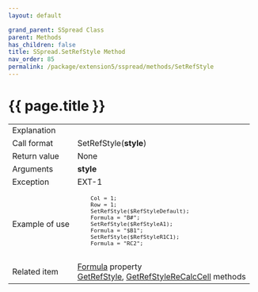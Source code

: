 ```yaml
---
layout: default

grand_parent: SSpread Class
parent: Methods
has_children: false
title: SSpread.SetRefStyle Method
nav_order: 85
permalink: /package/extension5/sspread/methods/SetRefStyle
---
```

# {{ page.title }}

<table>
  <tr>
    <td>Explanation</td>
    <td colspan="2"></td>
  </tr>
  <tr>
    <td>Call format</td>
    <td colspan="2">SetRefStyle(<b>style</b>)</td>
  </tr>
  <tr>
    <td>Return value</td>
    <td colspan="2">None</td>
  </tr>  
  <tr>
    <td>Arguments</td>
    <td><b>style</b></td>
    <td></td>
  </tr>
  <tr>
    <td>Exception</td>
    <td>EXT-1</td>
    <td></td>
  </tr>
  <tr>
    <td>Example of use</td>
    <td colspan="2"><code><pre>
    Col = 1;
    Row = 1;
    SetRefStyle($RefStyleDefault);
    Formula = "B#";
    SetRefStyle($RefStyleA1);
    Formula = "$B1";
    SetRefStyle($RefStyleR1C1);
    Formula = "RC2";
    </pre></code></td>
  </tr>
  <tr>
    <td>Related item</td>
    <td colspan="2"><a href="/package/extension5/sspread/properties/formula">Formula</a> property<br><a href="/package/extension5/sspread/methods/GetRefStyle">GetRefStyle</a>, <a href="/package/extension5/sspread/methods/ReCalcCell">GetRefStyleReCalcCell</a> methods</td>
  </tr>
</table>
